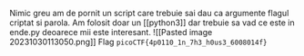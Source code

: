 Nimic greu am de pornit un script care trebuie sai dau ca argumente flagul criptat si parola. Am folosit doar un [[python3]] dar trebuie sa vad ce este in ende.py deoarece mii este interesant.
![[Pasted image 20231030113050.png]]
Flag `picoCTF{4p0110_1n_7h3_h0us3_6008014f}`